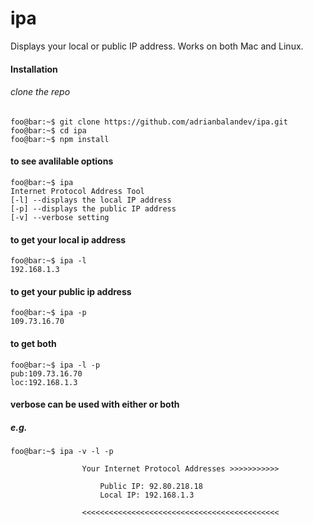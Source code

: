 # ipa

Displays your local or public IP address. Works on both Mac and Linux.

#### Installation

###### clone the repo

```console
foo@bar:~$ git clone https://github.com/adrianbalandev/ipa.git
foo@bar:~$ cd ipa
foo@bar:~$ npm install
```

#### to see avalilable options

```console
foo@bar:~$ ipa
Internet Protocol Address Tool
[-l] --displays the local IP address
[-p] --displays the public IP address
[-v] --verbose setting
```

#### to get your local ip address

```console
foo@bar:~$ ipa -l
192.168.1.3
```

#### to get your public ip address

```console
foo@bar:~$ ipa -p
109.73.16.70
```

#### to get both

```console
foo@bar:~$ ipa -l -p
pub:109.73.16.70
loc:192.168.1.3
```

#### verbose can be used with either or both

##### e.g.

```console
foo@bar:~$ ipa -v -l -p

                Your Internet Protocol Addresses >>>>>>>>>>>

                    Public IP: 92.80.218.18
                    Local IP: 192.168.1.3

                <<<<<<<<<<<<<<<<<<<<<<<<<<<<<<<<<<<<<<<<<<<<
```
